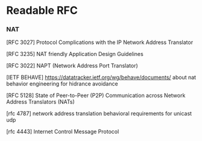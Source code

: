 # Readable RFC


### NAT
[RFC 3027]
 Protocol Complications with the IP Network Address Translator

[RFC 3235]
NAT friendly Application Design Guidelines

[RFC 3022]
NAPT (Network Address Port Translator)

[IETF BEHAVE]
https://datatracker.ietf.org/wg/behave/documents/
about nat behavior engineering for hidrance avoidance


[RFC 5128]
State of Peer-to-Peer (P2P) Communication across Network Address Translators (NATs)

[rfc 4787]
network address translation behavioral requirements for unicast udp


[rfc 4443]
Internet Control Message Protocol  
